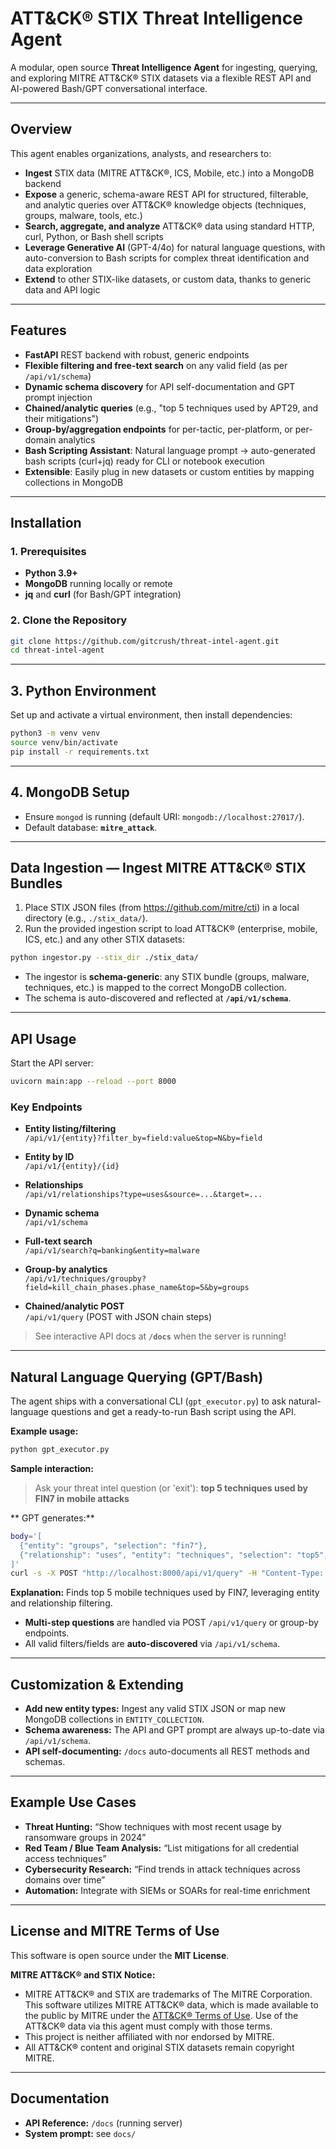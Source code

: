 # ATT&CK® STIX Threat Intelligence Agent

A modular, open source **Threat Intelligence Agent** for ingesting, querying, and exploring MITRE ATT&CK® STIX datasets via a flexible REST API and AI-powered Bash/GPT conversational interface.

---

##  Overview

This agent enables organizations, analysts, and researchers to:

- **Ingest** STIX data (MITRE ATT&CK®, ICS, Mobile, etc.) into a MongoDB backend
- **Expose** a generic, schema-aware REST API for structured, filterable, and analytic queries over ATT&CK® knowledge objects (techniques, groups, malware, tools, etc.)
- **Search, aggregate, and analyze** ATT&CK® data using standard HTTP, curl, Python, or Bash shell scripts
- **Leverage Generative AI** (GPT-4/4o) for natural language questions, with auto-conversion to Bash scripts for complex threat identification and data exploration
- **Extend** to other STIX-like datasets, or custom data, thanks to generic data and API logic

---

##  Features

- **FastAPI** REST backend with robust, generic endpoints
- **Flexible filtering and free-text search** on any valid field (as per `/api/v1/schema`)
- **Dynamic schema discovery** for API self-documentation and GPT prompt injection
- **Chained/analytic queries** (e.g., "top 5 techniques used by APT29, and their mitigations")
- **Group-by/aggregation endpoints** for per-tactic, per-platform, or per-domain analytics
- **Bash Scripting Assistant**: Natural language prompt → auto-generated bash scripts (curl+jq) ready for CLI or notebook execution
- **Extensible**: Easily plug in new datasets or custom entities by mapping collections in MongoDB

---

##  Installation

### 1. Prerequisites

- **Python 3.9+**
- **MongoDB** running locally or remote
- **jq** and **curl** (for Bash/GPT integration)

### 2. Clone the Repository

```bash
git clone https://github.com/gitcrush/threat-intel-agent.git
cd threat-intel-agent
```
---

## 3. Python Environment

Set up and activate a virtual environment, then install dependencies:

```bash
python3 -m venv venv
source venv/bin/activate
pip install -r requirements.txt
```

---


## 4. MongoDB Setup

- Ensure `mongod` is running (default URI: `mongodb://localhost:27017/`).
- Default database: **`mitre_attack`**.

---

##  Data Ingestion — Ingest MITRE ATT&CK® STIX Bundles

1. Place STIX JSON files (from https://github.com/mitre/cti) in a local directory (e.g., `./stix_data/`).
2. Run the provided ingestion script to load ATT&CK® (enterprise, mobile, ICS, etc.) and any other STIX datasets:

```bash
python ingestor.py --stix_dir ./stix_data/
```

- The ingestor is **schema-generic**: any STIX bundle (groups, malware, techniques, etc.) is mapped to the correct MongoDB collection.
- The schema is auto-discovered and reflected at **`/api/v1/schema`**.

---

##  API Usage

Start the API server:

```bash
uvicorn main:app --reload --port 8000
```

### Key Endpoints

- **Entity listing/filtering**  
  `/api/v1/{entity}?filter_by=field:value&top=N&by=field`

- **Entity by ID**  
  `/api/v1/{entity}/{id}`

- **Relationships**  
  `/api/v1/relationships?type=uses&source=...&target=...`

- **Dynamic schema**  
  `/api/v1/schema`

- **Full-text search**  
  `/api/v1/search?q=banking&entity=malware`

- **Group-by analytics**  
  `/api/v1/techniques/groupby?field=kill_chain_phases.phase_name&top=5&by=groups`

- **Chained/analytic POST**  
  `/api/v1/query` (POST with JSON chain steps)

> See interactive API docs at **`/docs`** when the server is running!

---

##  Natural Language Querying (GPT/Bash)

The agent ships with a conversational CLI (`gpt_executor.py`) to ask natural-language questions and get a ready-to-run Bash script using the API.

**Example usage:**

```bash
python gpt_executor.py
```

**Sample interaction:**

> Ask your threat intel question (or 'exit'): **top 5 techniques used by FIN7 in mobile attacks**

** GPT generates:**
```bash
body='[
  {"entity": "groups", "selection": "fin7"},
  {"relationship": "uses", "entity": "techniques", "selection": "top5", "filters": {"x_mitre_domains": "mobile-attack"}}
]'
curl -s -X POST "http://localhost:8000/api/v1/query" -H "Content-Type: application/json" -d "$body" | jq
```

**Explanation:** Finds top 5 mobile techniques used by FIN7, leveraging entity and relationship filtering.

- **Multi-step questions** are handled via POST `/api/v1/query` or group-by endpoints.
- All valid filters/fields are **auto-discovered** via `/api/v1/schema`.

---

##  Customization & Extending

- **Add new entity types:** Ingest any valid STIX JSON or map new MongoDB collections in `ENTITY_COLLECTION`.
- **Schema awareness:** The API and GPT prompt are always up-to-date via `/api/v1/schema`.
- **API self-documenting:** `/docs` auto-documents all REST methods and schemas.

---

##  Example Use Cases

- **Threat Hunting:** “Show techniques with most recent usage by ransomware groups in 2024”
- **Red Team / Blue Team Analysis:** “List mitigations for all credential access techniques”
- **Cybersecurity Research:** “Find trends in attack techniques across domains over time”
- **Automation:** Integrate with SIEMs or SOARs for real-time enrichment

---

##  License and MITRE Terms of Use

This software is open source under the **MIT License**.

**MITRE ATT&CK® and STIX Notice:**

- MITRE ATT&CK® and STIX are trademarks of The MITRE Corporation. This software utilizes MITRE ATT&CK® data, which is made available to the public by MITRE under the [ATT&CK® Terms of Use](https://attack.mitre.org/resources/terms-of-use/). Use of the ATT&CK® data via this agent must comply with those terms.
- This project is neither affiliated with nor endorsed by MITRE.  
- All ATT&CK® content and original STIX datasets remain copyright MITRE.

---


##  Documentation

- **API Reference:** `/docs` (running server)
- **System prompt:** see `docs/`

